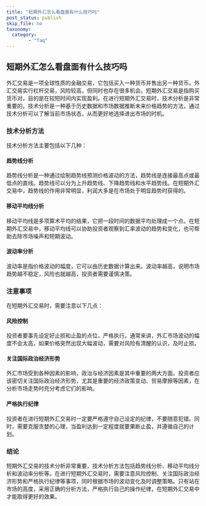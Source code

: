 ```yaml
---
title: "短期外汇怎么看盘面有什么技巧吗"
post_status: publish
skip_file: no
taxonomy:
  category:
        - "faq"
---
```


## 短期外汇怎么看盘面有什么技巧吗

外汇交易是一项全球性质的金融交易，它包括买入一种货币并售出另一种货币。外汇交易实行杠杆交易，风险较高，但同时也存在很多机会。短期外汇交易是指购买货币对，目的是在较短时间内实现盈利。在进行短期外汇交易时，技术分析是非常重要的。技术分析是一种基于历史数据和市场数据推断未来价格趋势的方法，通过技术分析可以了解当前市场状态，从而更好地选择进出市场的时机。

### 技术分析方法

技术分析方法主要包括以下几种：

#### 趋势线分析

趋势线分析是一种通过绘制趋势线预测价格波动的方法，趋势线是连接最高点或最低点的直线。趋势线可以分为上升趋势线、下降趋势线和水平趋势线。在短期外汇交易中，趋势线的作用非常明显，利润大多是在市场处于明显趋势时获得的。

#### 移动平均线分析

移动平均线是多项算术平均的结果，它把一段时间的数据平均处理成一个点。在短期外汇交易中，移动平均线可以协助投资者观察到汇率波动的趋势和变化，也可帮助去除市场噪声和短期波动。

#### 波动率分析

波动率是指价格波动的幅度，它可以由历史数据计算出来。波动率越高，说明市场趋势越不稳定，风险也就越高，投资者需要谨慎决策。

### 注意事项

在短期外汇交易时，需要注意以下几点：

#### 风险控制

投资者要事先设定好止损和止盈的点位，严格执行。通常来讲，外汇市场波动的幅度不会太高，如果价格突然出现大幅波动，需要对风险有清醒的认识，及时止损。

#### 关注国际政治经济形势

外汇市场受到各种因素的影响，政治与经济因素是其中重要的两大方面。投资者应该密切关注国际政治经济形势，尤其是重要的经济政策变动、贸易摩擦等因素，在分析市场走势时充分考虑它们的影响。

#### 严格执行纪律

投资者在进行短期外汇交易时一定要严格遵守自己设定的纪律，不要随意犯错。同时，需要克服贪婪的心理，当盈利达到一定程度就要果断止盈，并遵循自己的计划。

### 结论

短期外汇交易的技术分析非常重要，技术分析方法包括趋势线分析、移动平均线分析和波动率分析等。在进行短期外汇交易时，需要注意风险控制、关注国际政治经济形势和严格执行纪律等事项，同时根据市场的波动变化及时调整策略。只有站在市场的高度，采用正确的分析方法，严格执行自己的操作纪律，在短期外汇交易中才能取得更好的效果。

